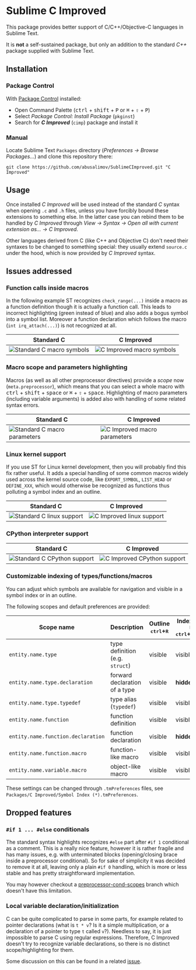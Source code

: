 Sublime C Improved
================

This package provides better support of C/C++/Objective-C languages in Sublime Text.

It is **not** a self-sustained package, but only an addition to the standard *C++* package supplied with Sublime Text.

Installation
---
### Package Control
With [Package Control](https://sublime.wbond.net/installation) installed:
 - Open Command Palette (<kbd>ctrl</kbd> + <kbd>shift</kbd> + <kbd>P</kbd> or <kbd>⌘</kbd> + <kbd>⇧</kbd> + <kbd>P</kbd>)
 - Select *Package Control: Install Package* (`pkginst`)
 - Search for ***C Improved*** (`cimp`) package and install it

### Manual
Locate Sublime Text `Packages` directory (*Preferences → Browse Packages...*)
and clone this repository there:

    git clone https://github.com/abusalimov/SublimeCImproved.git "C Improved"

Usage
---

Once installed *C Improved* will be used instead of the standard *C* syntax when opening `.c` and `.h` files, unless you have forcibly bound these extensions to something else.
In the latter case you can rebind them to be handled by *C Improved* through *View → Syntax → Open all with current extension as… → C Improved*.

Other languages derived from C (like C++ and Objective C) don't need their syntaxes to be changed to something special:
they usually extend `source.c` under the hood, which is now provided by *C Improved* syntax.

Issues addressed
---

### Function calls inside macros
In the following example ST recognizes `check_range(...)` inside a macro as a function definition though it is actually a function call.
This leads to incorrect highlighting (green instead of blue) and also adds a bogus symbol into a symbol list.
Moreover a function declaration which follows the macro (`int irq_attach(...)`) is not recognized at all.

Standard C | C Improved
---------- | ----------
![Standard C macro symbols](http://habrastorage.org/storage3/9ab/a6c/99c/9aba6c99c480b90e7cfb1a841f550787.png) | ![C Improved macro symbols](http://habrastorage.org/storage3/46a/476/c85/46a476c85af7ff8feb6395d4dfdb96ba.png)

### Macro scope and parameters highlighting
Macros (as well as all other preprocessor directives) provide a *scope* now (`meta.preprocessor`), which means that you can select a whole macro with <kbd>ctrl</kbd> + <kbd>shift</kbd> + <kbd>space</kbd> or <kbd>⌘</kbd> + <kbd>⇧</kbd> + <kbd>space</kbd>.
Highlighting of macro parameters (including variable arguments) is added also with handling of some related syntax errors.

Standard C | C Improved
---------- | ----------
![Standard C macro parameters](http://habrastorage.org/storage3/1f8/118/fda/1f8118fda926989ac597a36ab0466473.png) | ![C Improved macro parameters](http://habrastorage.org/storage3/f31/11a/004/f3111a004bb12c613e909eb16886f101.png)

### Linux kernel support
If you use ST for Linux kernel development, then you will probably find this fix rather useful.
It adds a special handling of some common macros widely used across the kernel source code, like `EXPORT_SYMBOL`, `LIST_HEAD` or `DEFINE_XXX`,
which would otherwise be recognized as functions thus polluting a symbol index and an outline.

Standard C | C Improved
---------- | ----------
![Standard C linux support](http://habrastorage.org/storage3/c7b/b01/316/c7bb01316e29e0994ec32aa212911a37.png) | ![C Improved linux support](http://habrastorage.org/storage3/024/daa/2ac/024daa2acbc19b9d6060faf59b23d12b.png)

### CPython interpreter support

Standard C | C Improved
---------- | ----------
![Standard C CPython support](http://habrastorage.org/files/e6b/717/906/e6b71790670e4500b24de764db1bf7dd.png) | ![C Improved CPython support](http://habrastorage.org/files/1e0/1f1/f5e/1e01f1f5e7fd4e14a1fc3bc504896744.png)

### Customizable indexing of types/functions/macros
You can adjust which symbols are available for navigation and visible in a symbol index or in an outline.

The following scopes and default preferences are provided:

Scope name | Description | Outline<br/><kbd>ctrl</kbd>+<kbd>R</kbd> | Index (ST3) <kbd>F12</kbd><br/><kbd>ctrl</kbd>+<kbd>shift</kbd>+<kbd>R</kbd>
---------- | ----------- | ---------------------------------------- | -----
`entity.name.type`                 | type definition (e.g. `struct`)         | visible | visible
`entity.name.type.declaration`     | forward declaration of a type           | visible | **hidden**
`entity.name.type.typedef`         | type alias (`typedef`)                  | visible | visible
`entity.name.function`             | function definition                     | visible | visible
`entity.name.function.declaration` | function declaration                    | visible | **hidden**
`entity.name.function.macro`       | function-like macro                     | visible | visible
`entity.name.variable.macro`       | object-like macro                       | visible | visible

These settings can be changed through `.tmPreferences` files, see `Packages/C Improved/Symbol Index (*).tmPreferences`.

Dropped features
----------------

### `#if 1 ... #else` conditionals
The standard syntax highlights recognizes `#else` part after `#if 1` conditional as a comment. This is a really nice feature, however it is rather fragile and has many issues, e.g. with unterminated blocks (opening/closing brace inside a preprocessor conditional).
So for sake of simplicity it was decided to remove it at all, leaving only a plain `#if 0` handling, which is more or less stable and has pretty straightforward implementation.

You may however checkout a [preprocessor-cond-scopes](//github.com/abusalimov/SublimeCImproved/tree/preprocessor-cond-scopes) branch which doesn't have this limitation.

### Local variable declaration/initialization
C can be quite complicated to parse in some parts, for example related to pointer declarations (what is `t * v`? Is it a simple multiplication, or a declaration of a pointer to type `t` called `v`?). Needless to say, it is just impossible to parse C using regular expressions. Therefore, C Improved doesn't try to recognize variable declarations, so there is no distinct scope/highlighting for them.

Some discussion on this can be found in a related [issue](//github.com/abusalimov/SublimeCImproved/issues/8).

